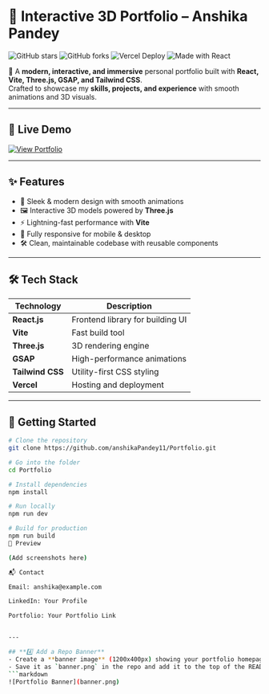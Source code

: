 # 🌟 Interactive 3D Portfolio – Anshika Pandey

![GitHub stars](https://img.shields.io/github/stars/anshikaPandey11/Portfolio?style=social)
![GitHub forks](https://img.shields.io/github/forks/anshikaPandey11/Portfolio?style=social)
![Vercel Deploy](https://img.shields.io/badge/Deployed%20on-Vercel-black?logo=vercel)
![Made with React](https://img.shields.io/badge/Made%20with-React-61DAFB?logo=react&logoColor=white)

🚀 A **modern, interactive, and immersive** personal portfolio built with **React, Vite, Three.js, GSAP, and Tailwind CSS**.  
Crafted to showcase my **skills, projects, and experience** with smooth animations and 3D visuals.

---

## 🔗 Live Demo
[![View Portfolio](https://img.shields.io/badge/View%20Live%20Demo-000?style=for-the-badge&logo=vercel&logoColor=white)](https://your-vercel-link.vercel.app)

---

## ✨ Features
- 🎨 Sleek & modern design with smooth animations
- 🖼 Interactive 3D models powered by **Three.js**
- ⚡ Lightning-fast performance with **Vite**
- 📱 Fully responsive for mobile & desktop
- 🛠 Clean, maintainable codebase with reusable components

---

## 🛠 Tech Stack
| Technology     | Description |
|---------------|-------------|
| **React.js**  | Frontend library for building UI |
| **Vite**      | Fast build tool |
| **Three.js**  | 3D rendering engine |
| **GSAP**      | High-performance animations |
| **Tailwind CSS** | Utility-first CSS styling |
| **Vercel**    | Hosting and deployment |

---

## 🚀 Getting Started

```bash
# Clone the repository
git clone https://github.com/anshikaPandey11/Portfolio.git

# Go into the folder
cd Portfolio

# Install dependencies
npm install

# Run locally
npm run dev

# Build for production
npm run build
📸 Preview

(Add screenshots here)

📬 Contact

Email: anshika@example.com

LinkedIn: Your Profile

Portfolio: Your Portfolio Link


---

## **4️⃣ Add a Repo Banner**
- Create a **banner image** (1200x400px) showing your portfolio homepage.
- Save it as `banner.png` in the repo and add it to the top of the README like:
```markdown
![Portfolio Banner](banner.png)
